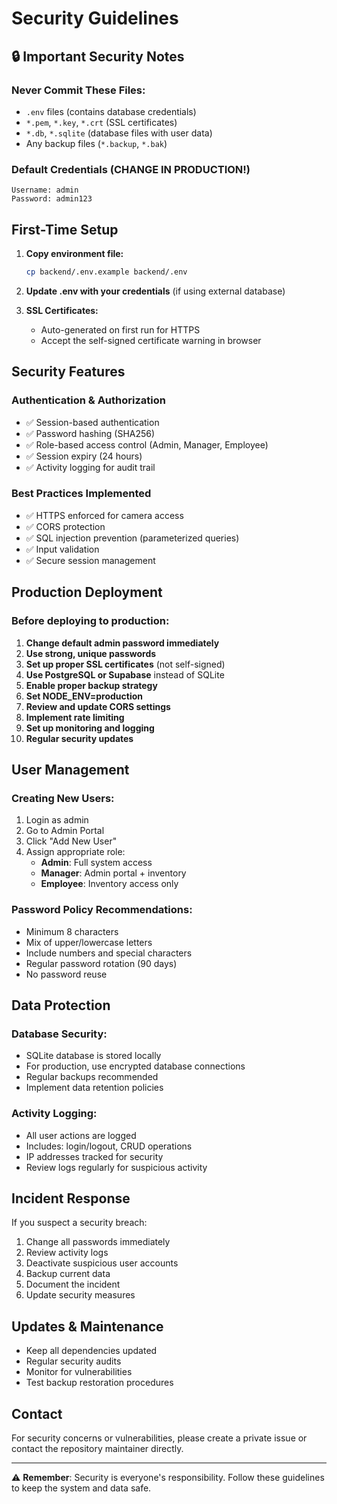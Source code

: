 # Security Guidelines

## 🔒 Important Security Notes

### Never Commit These Files:
- `.env` files (contains database credentials)
- `*.pem`, `*.key`, `*.crt` (SSL certificates)
- `*.db`, `*.sqlite` (database files with user data)
- Any backup files (`*.backup`, `*.bak`)

### Default Credentials (CHANGE IN PRODUCTION!)
```
Username: admin
Password: admin123
```

## First-Time Setup

1. **Copy environment file:**
   ```bash
   cp backend/.env.example backend/.env
   ```

2. **Update .env with your credentials** (if using external database)

3. **SSL Certificates:**
   - Auto-generated on first run for HTTPS
   - Accept the self-signed certificate warning in browser

## Security Features

### Authentication & Authorization
- ✅ Session-based authentication
- ✅ Password hashing (SHA256)
- ✅ Role-based access control (Admin, Manager, Employee)
- ✅ Session expiry (24 hours)
- ✅ Activity logging for audit trail

### Best Practices Implemented
- ✅ HTTPS enforced for camera access
- ✅ CORS protection
- ✅ SQL injection prevention (parameterized queries)
- ✅ Input validation
- ✅ Secure session management

## Production Deployment

### Before deploying to production:

1. **Change default admin password immediately**
2. **Use strong, unique passwords**
3. **Set up proper SSL certificates** (not self-signed)
4. **Use PostgreSQL or Supabase** instead of SQLite
5. **Enable proper backup strategy**
6. **Set NODE_ENV=production**
7. **Review and update CORS settings**
8. **Implement rate limiting**
9. **Set up monitoring and logging**
10. **Regular security updates**

## User Management

### Creating New Users:
1. Login as admin
2. Go to Admin Portal
3. Click "Add New User"
4. Assign appropriate role:
   - **Admin**: Full system access
   - **Manager**: Admin portal + inventory
   - **Employee**: Inventory access only

### Password Policy Recommendations:
- Minimum 8 characters
- Mix of upper/lowercase letters
- Include numbers and special characters
- Regular password rotation (90 days)
- No password reuse

## Data Protection

### Database Security:
- SQLite database is stored locally
- For production, use encrypted database connections
- Regular backups recommended
- Implement data retention policies

### Activity Logging:
- All user actions are logged
- Includes: login/logout, CRUD operations
- IP addresses tracked for security
- Review logs regularly for suspicious activity

## Incident Response

If you suspect a security breach:
1. Change all passwords immediately
2. Review activity logs
3. Deactivate suspicious user accounts
4. Backup current data
5. Document the incident
6. Update security measures

## Updates & Maintenance

- Keep all dependencies updated
- Regular security audits
- Monitor for vulnerabilities
- Test backup restoration procedures

## Contact

For security concerns or vulnerabilities, please create a private issue or contact the repository maintainer directly.

---
⚠️ **Remember**: Security is everyone's responsibility. Follow these guidelines to keep the system and data safe.